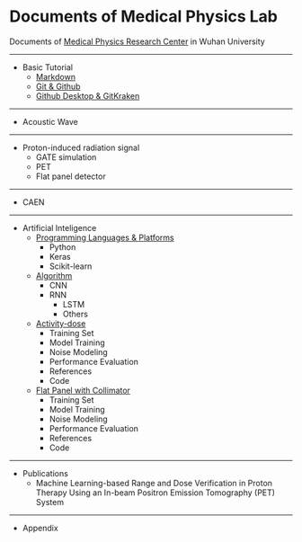 # Documents of Medical Physics Lab
Documents of [Medical Physics Research Center](http://medphysics.whu.edu.cn/) in Wuhan University

----------------------------------------
+ Basic Tutorial
    + [Markdown](https://github.com/youngwang-whu/MP_Lab/blob/master/Basic%20Tutorial/Markdown/main.md)
    + [Git & Github](https://github.com/youngwang-whu/MP_Lab/blob/master/Basic%20Tutorial/Git%20%26%20Github/main.md)
    + [Github Desktop & GitKraken](https://github.com/youngwang-whu/MP_Lab/blob/master/Basic%20Tutorial/Github%20Desktop%20%26%20GitKraken/main.md)

----------------------------------------
+ Acoustic Wave

----------------------------------------
+ Proton-induced radiation signal
    + GATE simulation
    + PET
    + Flat panel detector
    

----------------------------------------
+ CAEN 

----------------------------------------

+ Artificial Inteligence
    + [Programming Languages & Platforms](https://github.com/youngwang-whu/MP_Lab/tree/master/Artificial_Inteligence/Programming_Languages&Platforms)
        + Python
        + Keras
        + Scikit-learn
    + [Algorithm](https://github.com/youngwang-whu/MP_Lab/tree/master/Artificial_Inteligence/Algorithm)
        + CNN
        + RNN
            + LSTM
            + Others
    + [Activity-dose](https://github.com/youngwang-whu/MP_Lab/tree/master/Artificial_Inteligence/Activity-dose)
        + Training Set 
        + Model Training
        + Noise Modeling
        + Performance Evaluation
        + References
        + Code
    + [Flat Panel with Collimator](https://github.com/youngwang-whu/MP_Lab/tree/master/Artificial_Inteligence/Flat_Panel_with_Collimator)
        + Training Set 
        + Model Training
        + Noise Modeling
        + Performance Evaluation
        + References
        + Code

----------------------------------------

+ Publications
    + Machine Learning-based Range and Dose Verification in Proton Therapy Using an In-beam Positron Emission Tomography (PET) System

----------------------------------------

+ Appendix


